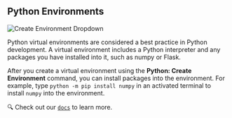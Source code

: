 ## Python Environments

<img src="create-environment.svg" alt="Create Environment Dropdown">

Python virtual environments are considered a best practice in Python development. A virtual environment includes a Python interpreter and any packages you have installed into it, such as numpy or Flask.

After you create a virtual environment using the **Python: Create Environment** command, you can install packages into the environment.
For example, type `python -m pip install numpy` in an activated terminal to install `numpy` into the environment.

🔍 Check out our [`docs`](HTTPS://aka.ms/pythonenvs) to learn more.
